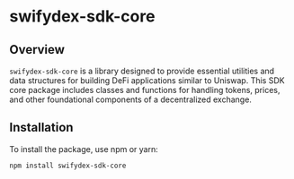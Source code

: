 # swifydex-sdk-core 

## Overview

`swifydex-sdk-core` is a library designed to provide essential utilities and data structures for building DeFi applications similar to Uniswap. This SDK core package includes classes and functions for handling tokens, prices, and other foundational components of a decentralized exchange.

## Installation

To install the package, use npm or yarn:

```bash
npm install swifydex-sdk-core
